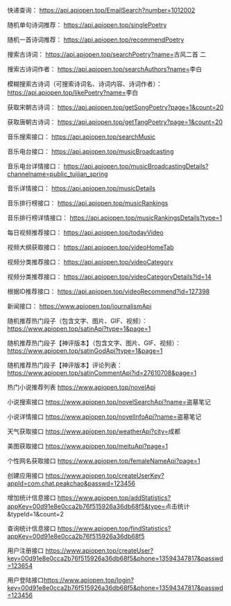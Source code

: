快递查询： <https://api.apiopen.top/EmailSearch?number=1012002>

随机单句诗词推荐： <https://api.apiopen.top/singlePoetry>

随机一首诗词推荐： <https://api.apiopen.top/recommendPoetry>

搜索古诗词： <https://api.apiopen.top/searchPoetry?name=>古风二首 二

搜索古诗词作者： <https://api.apiopen.top/searchAuthors?name=>李白

模糊搜索古诗词（可搜索诗词名、诗词内容、诗词作者）： <https://api.apiopen.top/likePoetry?name=>李白

获取宋朝古诗词： <https://api.apiopen.top/getSongPoetry?page=1&count=20>

获取唐朝古诗词： <https://api.apiopen.top/getTangPoetry?page=1&count=20>

音乐搜索接口： <https://api.apiopen.top/searchMusic>

音乐电台接口： <https://api.apiopen.top/musicBroadcasting>

音乐电台详情接口： <https://api.apiopen.top/musicBroadcastingDetails?channelname=public_tuijian_spring>

音乐详情接口： <https://api.apiopen.top/musicDetails>

音乐排行榜接口： <https://api.apiopen.top/musicRankings>

音乐排行榜详情接口： <https://api.apiopen.top/musicRankingsDetails?type=1>

每日视频推荐接口： <https://api.apiopen.top/todayVideo>

视频大纲获取接口： <https://api.apiopen.top/videoHomeTab>

视频分类推荐接口： <https://api.apiopen.top/videoCategory>

视频分类推荐接口： <https://api.apiopen.top/videoCategoryDetails?id=14>

根据ID推荐接口： <https://api.apiopen.top/videoRecommend?id=127398>

新闻接口： <https://www.apiopen.top/journalismApi>

随机推荐热门段子（包含文字、图片、GIF、视频）： <https://www.apiopen.top/satinApi?type=1&page=1>

随机推荐热门段子【神评版本】（包含文字、图片、GIF、视频）： <https://www.apiopen.top/satinGodApi?type=1&page=1>

随机推荐热门段子【神评版本】评论列表： <https://www.apiopen.top/satinCommentApi?id=27610708&page=1>

热门小说推荐列表 <https://www.apiopen.top/novelApi>

小说搜索接口 <https://www.apiopen.top/novelSearchApi?name=>盗墓笔记

小说详情接口 <https://www.apiopen.top/novelInfoApi?name=>盗墓笔记

天气获取接口 <https://www.apiopen.top/weatherApi?city=>成都

美图获取接口 <https://www.apiopen.top/meituApi?page=1>

个性网名获取接口 <https://www.apiopen.top/femaleNameApi?page=1>

创建应用接口 <https://www.apiopen.top/createUserKey?appId=com.chat.peakchao&passwd=123456>

增加统计信息接口 <https://www.apiopen.top/addStatistics?appKey=00d91e8e0cca2b76f515926a36db68f5&type=>点击统计&typeId=1&count=2

查询统计信息接口 <https://www.apiopen.top/findStatistics?appKey=00d91e8e0cca2b76f515926a36db68f5>

用户注册接口 <https://www.apiopen.top/createUser?key=00d91e8e0cca2b76f515926a36db68f5&phone=13594347817&passwd=123654>

用户登陆接口<https://www.apiopen.top/login?key=00d91e8e0cca2b76f515926a36db68f5&phone=13594347817&passwd=123456>